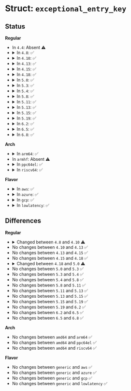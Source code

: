 # Struct: <code>exceptional_entry_key</code>

## Status
<b>Regular</b>
<ul>
<li>
In <code>4.4</code>: Absent ⚠️
</li>
<li>
<details>
<summary>In <code>4.8</code>: ✅</summary>

```c
struct exceptional_entry_key {
    struct address_space *mapping;
    long unsigned int index;
};
```
</details>
</li>
<li>
<details>
<summary>In <code>4.10</code>: ✅</summary>

```c
struct exceptional_entry_key {
    struct address_space *mapping;
    long unsigned int entry_start;
};
```
</details>
</li>
<li>
<details>
<summary>In <code>4.13</code>: ✅</summary>

```c
struct exceptional_entry_key {
    struct address_space *mapping;
    long unsigned int entry_start;
};
```
</details>
</li>
<li>
<details>
<summary>In <code>4.15</code>: ✅</summary>

```c
struct exceptional_entry_key {
    struct address_space *mapping;
    long unsigned int entry_start;
};
```
</details>
</li>
<li>
<details>
<summary>In <code>4.18</code>: ✅</summary>

```c
struct exceptional_entry_key {
    struct address_space *mapping;
    long unsigned int entry_start;
};
```
</details>
</li>
<li>
<details>
<summary>In <code>5.0</code>: ✅</summary>

```c
struct exceptional_entry_key {
    struct xarray *xa;
    long unsigned int entry_start;
};
```
</details>
</li>
<li>
<details>
<summary>In <code>5.3</code>: ✅</summary>

```c
struct exceptional_entry_key {
    struct xarray *xa;
    long unsigned int entry_start;
};
```
</details>
</li>
<li>
<details>
<summary>In <code>5.4</code>: ✅</summary>

```c
struct exceptional_entry_key {
    struct xarray *xa;
    long unsigned int entry_start;
};
```
</details>
</li>
<li>
<details>
<summary>In <code>5.8</code>: ✅</summary>

```c
struct exceptional_entry_key {
    struct xarray *xa;
    long unsigned int entry_start;
};
```
</details>
</li>
<li>
<details>
<summary>In <code>5.11</code>: ✅</summary>

```c
struct exceptional_entry_key {
    struct xarray *xa;
    long unsigned int entry_start;
};
```
</details>
</li>
<li>
<details>
<summary>In <code>5.13</code>: ✅</summary>

```c
struct exceptional_entry_key {
    struct xarray *xa;
    long unsigned int entry_start;
};
```
</details>
</li>
<li>
<details>
<summary>In <code>5.15</code>: ✅</summary>

```c
struct exceptional_entry_key {
    struct xarray *xa;
    long unsigned int entry_start;
};
```
</details>
</li>
<li>
<details>
<summary>In <code>5.19</code>: ✅</summary>

```c
struct exceptional_entry_key {
    struct xarray *xa;
    long unsigned int entry_start;
};
```
</details>
</li>
<li>
<details>
<summary>In <code>6.2</code>: ✅</summary>

```c
struct exceptional_entry_key {
    struct xarray *xa;
    long unsigned int entry_start;
};
```
</details>
</li>
<li>
<details>
<summary>In <code>6.5</code>: ✅</summary>

```c
struct exceptional_entry_key {
    struct xarray *xa;
    long unsigned int entry_start;
};
```
</details>
</li>
<li>
<details>
<summary>In <code>6.8</code>: ✅</summary>

```c
struct exceptional_entry_key {
    struct xarray *xa;
    long unsigned int entry_start;
};
```
</details>
</li>
</ul>
<b>Arch</b>
<ul>
<li>
<details>
<summary>In <code>arm64</code>: ✅</summary>

```c
struct exceptional_entry_key {
    struct xarray *xa;
    long unsigned int entry_start;
};
```
</details>
</li>
<li>
In <code>armhf</code>: Absent ⚠️
</li>
<li>
<details>
<summary>In <code>ppc64el</code>: ✅</summary>

```c
struct exceptional_entry_key {
    struct xarray *xa;
    long unsigned int entry_start;
};
```
</details>
</li>
<li>
<details>
<summary>In <code>riscv64</code>: ✅</summary>

```c
struct exceptional_entry_key {
    struct xarray *xa;
    long unsigned int entry_start;
};
```
</details>
</li>
</ul>
<b>Flavor</b>
<ul>
<li>
<details>
<summary>In <code>aws</code>: ✅</summary>

```c
struct exceptional_entry_key {
    struct xarray *xa;
    long unsigned int entry_start;
};
```
</details>
</li>
<li>
<details>
<summary>In <code>azure</code>: ✅</summary>

```c
struct exceptional_entry_key {
    struct xarray *xa;
    long unsigned int entry_start;
};
```
</details>
</li>
<li>
<details>
<summary>In <code>gcp</code>: ✅</summary>

```c
struct exceptional_entry_key {
    struct xarray *xa;
    long unsigned int entry_start;
};
```
</details>
</li>
<li>
<details>
<summary>In <code>lowlatency</code>: ✅</summary>

```c
struct exceptional_entry_key {
    struct xarray *xa;
    long unsigned int entry_start;
};
```
</details>
</li>
</ul>

## Differences
<b>Regular</b>
<ul>
<li>
<details>
<summary>Changed between <code>4.8</code> and <code>4.10</code> ⚠️</summary>
<ul>
<li>
<b>Field added. </b>
<code>long unsigned int entry_start</code>
</li>
<li>
<b>Field removed. </b>
<code>long unsigned int index</code>
</li>
</ul>
</details>
</li>
<li>
No changes between <code>4.10</code> and <code>4.13</code> ✅
</li>
<li>
No changes between <code>4.13</code> and <code>4.15</code> ✅
</li>
<li>
No changes between <code>4.15</code> and <code>4.18</code> ✅
</li>
<li>
<details>
<summary>Changed between <code>4.18</code> and <code>5.0</code> ⚠️</summary>
<ul>
<li>
<b>Field added. </b>
<code>struct xarray *xa</code>
</li>
<li>
<b>Field removed. </b>
<code>struct address_space *mapping</code>
</li>
</ul>
</details>
</li>
<li>
No changes between <code>5.0</code> and <code>5.3</code> ✅
</li>
<li>
No changes between <code>5.3</code> and <code>5.4</code> ✅
</li>
<li>
No changes between <code>5.4</code> and <code>5.8</code> ✅
</li>
<li>
No changes between <code>5.8</code> and <code>5.11</code> ✅
</li>
<li>
No changes between <code>5.11</code> and <code>5.13</code> ✅
</li>
<li>
No changes between <code>5.13</code> and <code>5.15</code> ✅
</li>
<li>
No changes between <code>5.15</code> and <code>5.19</code> ✅
</li>
<li>
No changes between <code>5.19</code> and <code>6.2</code> ✅
</li>
<li>
No changes between <code>6.2</code> and <code>6.5</code> ✅
</li>
<li>
No changes between <code>6.5</code> and <code>6.8</code> ✅
</li>
</ul>
<b>Arch</b>
<ul>
<li>
No changes between <code>amd64</code> and <code>arm64</code> ✅
</li>
<li>
No changes between <code>amd64</code> and <code>ppc64el</code> ✅
</li>
<li>
No changes between <code>amd64</code> and <code>riscv64</code> ✅
</li>
</ul>
<b>Flavor</b>
<ul>
<li>
No changes between <code>generic</code> and <code>aws</code> ✅
</li>
<li>
No changes between <code>generic</code> and <code>azure</code> ✅
</li>
<li>
No changes between <code>generic</code> and <code>gcp</code> ✅
</li>
<li>
No changes between <code>generic</code> and <code>lowlatency</code> ✅
</li>
</ul>
